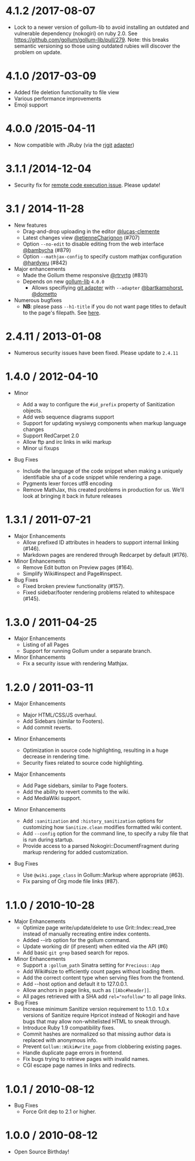 # 4.1.2 /2017-08-07

* Lock to a newer version of gollum-lib to avoid installing an outdated and vulnerable dependency (nokogiri) on ruby 2.0. See https://github.com/gollum/gollum-lib/pull/279. Note: this breaks semantic versioning so those using outdated rubies will discover the problem on update.

# 4.1.0 /2017-03-09

* Added file deletion functionality to file view
* Various performance improvements
* Emoji support

# 4.0.0 /2015-04-11

* Now compatible with JRuby (via the [rjgit](https://github.com/repotag/rjgit) [adapter](https://github.com/repotag/gollum-lib_rjgit_adapter))

# 3.1.1 /2014-12-04

* Security fix for [remote code execution issue](https://github.com/gollum/gollum/issues/913). Please update!

# 3.1 / 2014-11-28

* New features
  * Drag-and-drop uploading in the editor [@lucas-clemente](https://github.com/lucas-clemente)
  * Latest changes view [@etienneCharignon](https://github.com/etienneCharignon) (#707)
  * Option `--no-edit` to disable editing from the web interface [@bambycha](https://github.com/bambycha) (#879)
  * Option `--mathjax-config` to specify custom mathjax configuration [@hardywu](https://github.com/hardywu) (#842)
* Major enhancements
  * Made the Gollum theme responsive [@rtrvrtg](https://github.com/rtrvrtg) (#831)
  * Depends on new [gollum-lib](https://github.com/gollum/gollum-lib) `4.0.0`
    * Allows specifiying [git adapter](https://github.com/gollum/gollum/wiki/Git-adapters) with `--adapter` [@bartkamphorst](https://github.com/bartkamphorst), [@dometto](https://github.com/dometto)
* Numerous bugfixes
  * **NB**: please pass `--h1-title` if you do not want page titles to default to the page's filepath. See [here](https://github.com/gollum/gollum/wiki/Page-titles).

# 2.4.11 / 2013-01-08

* Numerous security issues have been fixed. Please update to `2.4.11`

# 1.4.0 / 2012-04-10

* Minor
  * Add a way to configure the `#id_prefix` property of Sanitization
    objects.
  * Add web sequence diagrams support
  * Support for updating wysiwyg components when markup language changes
  * Support RedCarpet 2.0
  * Allow ftp and irc links in wiki markup
  * Minor ui fixups

* Bug Fixes
  * Include the language of the code snippet when making a uniquely
    identifiable sha of a code snippet while rendering a page.
  * Pygments lexer forces utf8 encoding
  * Remove MathJax, this created problems in production for us.
    We'll look at bringing it back in future releases

# 1.3.1 / 2011-07-21

* Major Enhancements
  * Allow prefixed ID attributes in headers to support internal linking
    (#146).
  * Markdown pages are rendered through Redcarpet by default (#176).
* Minor Enhancements
  * Remove Edit button on Preview pages (#164).
  * Simplify Wiki#inspect and Page#inspect.
* Bug Fixes
  * Fixed broken preview functionality (#157).
  * Fixed sidebar/footer rendering problems related to whitespace (#145).

# 1.3.0 / 2011-04-25

* Major Enhancements
  * Listing of all Pages
  * Support for running Gollum under a separate branch.
* Minor Enhancements
  * Fix a security issue with rendering Mathjax.

# 1.2.0 / 2011-03-11

* Major Enhancements
  * Major HTML/CSS/JS overhaul.
  * Add Sidebars (similar to Footers).
  * Add commit reverts.
* Minor Enhancements
  * Optimization in source code highlighting, resulting in a huge
    decrease in rendering time.
  * Security fixes related to source code highlighting.

* Major Enhancements
  * Add Page sidebars, similar to Page footers.
  * Add the ability to revert commits to the wiki.
  * Add MediaWiki support.
* Minor Enhancements
  * Add `:sanitization` and `:history_sanitization` options for customizing
    how `Sanitize.clean` modifies formatted wiki content.
  * Add `--config` option for the command line, to specify a ruby file that is
    run during startup.
  * Provide access to a parsed Nokogiri::DocumentFragment during markup
    rendering for added customization.
* Bug Fixes
  * Use `@wiki.page_class` in Gollum::Markup where appropriate (#63).
  * Fix parsing of Org mode file links (#87).

# 1.1.0 / 2010-10-28

* Major Enhancements
  * Optimize page write/update/delete to use Grit::Index::read_tree instead
    of manually recreating entire index contents.
  * Added --irb option for the gollum command.
  * Update working dir (if present) when edited via the API (#6)
  * Add basic `git grep` based search for repos.
* Minor Enhancements
  * Support a `:gollum_path` Sinatra setting for `Precious::App`
  * Add Wiki#size to efficiently count pages without loading them.
  * Add the correct content type when serving files from the frontend.
  * Add --host option and default it to 127.0.0.1.
  * Allow anchors in page links, such as `[[Abc#header]]`.
  * All pages retrieved with a SHA add `rel="nofollow"` to all
    page links.
* Bug Fixes
  * Increase minimum Sanitize version requirement to 1.1.0.
    1.0.x versions of Sanitize require Hpricot instead of Nokogiri
    and have bugs that may allow non-whitelisted HTML to sneak
    through.
  * Introduce Ruby 1.9 compatibility fixes.
  * Commit hashes are normalized so that missing author data is replaced with
    anonymous info.
  * Prevent `Gollum::Wiki#write_page` from clobbering existing pages.
  * Handle duplicate page errors in frontend.
  * Fix bugs trying to retrieve pages with invalid names.
  * CGI escape page names in links and redirects.

# 1.0.1 / 2010-08-12

* Bug Fixes
  * Force Grit dep to 2.1 or higher.

# 1.0.0 / 2010-08-12

* Open Source Birthday!
